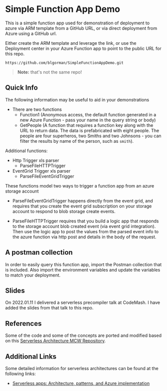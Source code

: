 # Simple Function App Demo

This is a simple function app used for demonstration of deployment to azure via ARM template from a GitHub URL, or via direct deployment from Azure using a GitHub url.

Either create the ARM template and leverage the link, or use the Deployment center in your Azure Function app to point to the public URL for this repo.  

```https
https://github.com/blgorman/SimpleFunctionAppDemo.git
```  

>**Note:** that's not the same repo!

## Quick Info

The following information may be useful to aid in your demonstrations

- There are two functions
  - Function1 (Anonymous access, the default function generated in a new Azure Function - pass your name in the query string or body)
  - GetPeople (A function that requires a function key along with the URL to return data.  The data is prefabricated with eight people. The people are four superheros, two Smiths and two Johnsons - you can filter the results by name of the person, such as `smith`).

Additional functions:

- Http Trigger xls parser
  - ParseFileHTTPTrigger
- EventGrid Trigger xls parser
  - ParseFileEventGridTrigger

These functions model two ways to trigger a function app from an azure storage account  

- ParseFileEventGridTrigger happens directly from the event grid, and requires that you create the event grid subscription on your storage account to respond to blob storage create events.  

- ParseFileHTTPTrigger requires that you build a logic app that responds to the storage account blob created event (via event grid integration).  Then use the logic app to post the values from the parsed event info to the azure function via http post and details in the body of the request.

## A postman collection

In order to easily query this function app, import the Postman collection that is included.  Also import the environment variables and update the variables to match your deployment.

## Slides

On 2022.01.11 I delivered a serverless precompiler talk at CodeMash. I have added the slides from that talk to this repo. 

## References

Some of the code and some of the concepts are ported and modified based on this [Serverless Architecture MCW Repository](https://github.com/microsoft/MCW-Serverless-architecture).  

## Additional Links

Some detailed information for serverless architectures can be found at the following links:

- [Serverless apps: Architecture, patterns, and Azure implementation](https://docs.microsoft.com/dotnet/architecture/serverless/?WT.mc_id=AZ-MVP-5004334)

